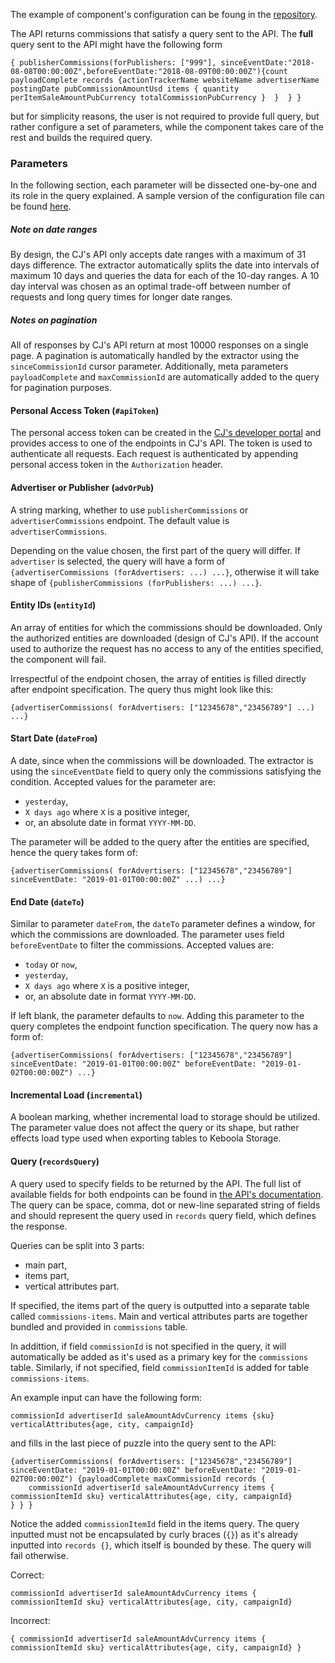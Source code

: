 The example of component's configuration can be foung in the [repository](https://bitbucket.org/kds_consulting_team/kds-team.ex-cj-affiliate/src/master/component_config/sample-config/).

The API returns commissions that satisfy a query sent to the API. The **full** query sent to the API might have the following form

```
{ publisherCommissions(forPublishers: ["999"], sinceEventDate:"2018-08-08T00:00:00Z",beforeEventDate:"2018-08-09T00:00:00Z"){count payloadComplete records {actionTrackerName websiteName advertiserName postingDate pubCommissionAmountUsd items { quantity perItemSaleAmountPubCurrency totalCommissionPubCurrency }  }  } }
```

but for simplicity reasons, the user is not required to provide full query, but rather configure a set of parameters, while the component takes care of the rest and builds the required query.

### Parameters

In the following section, each parameter will be dissected one-by-one and its role in the query explained. A sample version of the configuration file can be found [here](https://bitbucket.org/kds_consulting_team/kds-team.ex-cj-affiliate/src/master/component_config/sample-config/config.json).

##### Note on date ranges

By design, the CJ's API only accepts date ranges with a maximum of 31 days difference. The extractor automatically splits the date into intervals of maximum 10 days and queries the data for each of the 10-day ranges. A 10 day interval was chosen as an optimal trade-off between number of requests and long query times for longer date ranges.

##### Notes on pagination

All of responses by CJ's API return at most 10000 responses on a single page. A pagination is automatically handled by the extractor using the `sinceCommissionId` cursor parameter. Additionally, meta parameters `payloadComplete` and `maxCommissionId` are automatically added to the query for pagination purposes.

#### Personal Access Token (`#apiToken`)

The personal access token can be created in the [CJ's developer portal](https://developers.cj.com/account/personal-access-tokens) and provides access to one of the endpoints in CJ's API. The token is used to authenticate all requests. Each request is authenticated by appending personal access token in the `Authorization` header.

#### Advertiser or Publisher (`advOrPub`)

A string marking, whether to use `publisherCommissions` or `advertiserCommissions` endpoint. The default value is `advertiserCommissions`.

Depending on the value chosen, the first part of the query will differ. If `advertiser` is selected, the query will have a form of `{advertiserCommissions (forAdvertisers: ...) ...}`, otherwise it will take shape of `{publisherCommissions (forPublishers: ...) ...}`.

#### Entity IDs (`entityId`)

An array of entities for which the commissions should be downloaded. Only the authorized entities are downloaded (design of CJ's API). If the account used to authorize the request has no access to any of the entities specified, the component will fail.

Irrespectful of the endpoint chosen, the array of entities is filled directly after endpoint specification. The query thus might look like this:

```
{advertiserCommissions( forAdvertisers: ["12345678","23456789"] ...) ...}
```

#### Start Date (`dateFrom`)

A date, since when the commissions will be downloaded. The extractor is using the `sinceEventDate` field to query only the commissions satisfying the condition. Accepted values for the parameter are:

- `yesterday`,
- `X days ago` where `X` is a positive integer,
- or, an absolute date in format `YYYY-MM-DD`.

The parameter will be added to the query after the entities are specified, hence the query takes form of:

```
{advertiserCommissions( forAdvertisers: ["12345678","23456789"] sinceEventDate: "2019-01-01T00:00:00Z" ...) ...}
```

#### End Date (`dateTo`)

Similar to parameter `dateFrom`, the `dateTo` parameter defines a window, for which the commissions are downloaded. The parameter uses field `beforeEventDate` to filter the commissions. Accepted values are:

- `today` or `now`,
- `yesterday`,
- `X days ago` where `X` is a positive integer,
- or, an absolute date in format `YYYY-MM-DD`.

If left blank, the parameter defaults to `now`. Adding this parameter to the query completes the endpoint function specification. The query now has a form of:

```
{advertiserCommissions( forAdvertisers: ["12345678","23456789"] sinceEventDate: "2019-01-01T00:00:00Z" beforeEventDate: "2019-01-02T00:00:00Z") ...}
```

#### Incremental Load (`incremental`)

A boolean marking, whether incremental load to storage should be utilized. The parameter value does not affect the query or its shape, but rather effects load type used when exporting tables to Keboola Storage.

#### Query (`recordsQuery`)

A query used to specify fields to be returned by the API. The full list of available fields for both endpoints can be found in [the API's documentation](https://developers.cj.com/graphql/reference/Commission%20Detail). The query can be space, comma, dot or new-line separated string of fields and should represent the query used in `records` query field, which defines the response.

Queries can be split into 3 parts:

- main part,
- items part,
- vertical attributes part.

If specified, the items part of the query is outputted into a separate table called `commissions-items`. Main and vertical attributes parts are together bundled and provided in `commissions` table.

In addittion, if field `commissionId` is not specified in the query, it will automatically be added as it's used as a primary key for the `commissions` table. Similarly, if not specified, field `commissionItemId` is added for table `commissions-items`.

An example input can have the following form:

```
commissionId advertiserId saleAmountAdvCurrency items {sku} verticalAttributes{age, city, campaignId}
```

and fills in the last piece of puzzle into the query sent to the API:

```
{advertiserCommissions( forAdvertisers: ["12345678","23456789"] sinceEventDate: "2019-01-01T00:00:00Z" beforeEventDate: "2019-01-02T00:00:00Z") {payloadComplete maxCommissionId records {
    commissionId advertiserId saleAmountAdvCurrency items { commissionItemId sku} verticalAttributes{age, city, campaignId}
} } }
```

Notice the added `commissionItemId` field in the items query. The query inputted must not be encapsulated by curly braces (`{}`) as it's already inputted into `records {}`, which itself is bounded by these. The query will fail otherwise.

Correct:

```
commissionId advertiserId saleAmountAdvCurrency items { commissionItemId sku} verticalAttributes{age, city, campaignId}
```

Incorrect:

```
{ commissionId advertiserId saleAmountAdvCurrency items { commissionItemId sku} verticalAttributes{age, city, campaignId} }
```